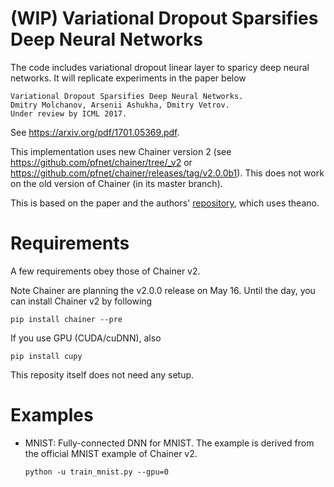 # (WIP) Variational Dropout Sparsifies Deep Neural Networks
The code includes variational dropout linear layer to sparicy deep neural networks.
It will replicate experiments in the paper below  
```
Variational Dropout Sparsifies Deep Neural Networks.  
Dmitry Molchanov, Arsenii Ashukha, Dmitry Vetrov.  
Under review by ICML 2017.
```

See https://arxiv.org/pdf/1701.05369.pdf.

This implementation uses new Chainer version 2 (see https://github.com/pfnet/chainer/tree/_v2 or https://github.com/pfnet/chainer/releases/tag/v2.0.0b1).
This does not work on the old version of Chainer (in its master branch).

This is based on the paper and the authors' [repository](https://github.com/ars-ashuha/variational-dropout-sparsifies-dnn), which uses theano.

# Requirements

A few requirements obey those of Chainer v2.

Note Chainer are planning the v2.0.0 release on May 16.
Until the day, you can install Chainer v2 by following  
```
pip install chainer --pre
```
If you use GPU (CUDA/cuDNN), also  
```
pip install cupy
```

This reposity itself does not need any setup.

# Examples

- MNIST: Fully-connected DNN for MNIST. The example is derived from the official MNIST example of Chainer v2.  
  ```
  python -u train_mnist.py --gpu=0
  ```
